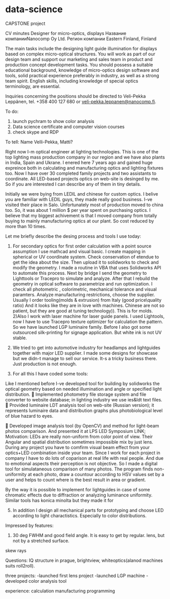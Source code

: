 # data-science
CAPSTONE project









































CV minutes
Designer for micro-optics, displays
Название компанииNanocomp Oy Ltd. Регион компании Eastern Finland, Finland



The main tasks include the designing light guide illumination for displays based on complex micro-optical structures. You will work as part of our design team and support our marketing and sales team in product and production concept development tasks. You should possess a suitable educational background, knowledge of micro-optics design software and tools, solid practical experience preferably in industry, as well as a strong team spirit. English skills, including knowledge of special optics terminology, are essential.


Inquiries concerning the positions should be directed to Veli-Pekka Leppänen, tel. +358 400 127 680 or veli-pekka.leppanen@nanocomp.fi. 

To do:
1. launch pychram to show color analysis
2. Data science certificate and computer vision courses
3. check skype and RDP




To tell:
Name Velli-Pekka, Matti?

Right now I-m optical engineer at lighting technologies. This is one of the top lighting mass production company in our region and we have also plants in India, Spain and Ukrane.
I enered here 7 years ago and gained huge expreince both in calculating and manufacturing optics and lighting fixtures too.
Now I have over 30 completed family projects and two assistants to coordinate. All LED-based projects optics on web-site is desinged by me. So if you are interested I can describe any of them in tiny details.

Initially we were bying from LEDIL and chinese for custom optics. I belive you are familiar with LEDIL guys, they made really good business. I-ve visited their place in Salo. Unfortunately most of production moved to china too. So, it was about 1 million $ per year spent on purchasing optics. I believe that my biggest achivement is that I moved company from totally buying to mainly manufacturing optics at our plant. So cost reduced by more than 10 times.

Let me briefly describe the desing process and tools I use today:
1) For secondary optics for first order calculation with a point source assumption I use mathcad and visual basic. I create mapping in spherical or UV coordinate system. Check conservation of etendue to get the idea about the size. Then upload it to solidworks to check and modify the geometry. I made a routine in VBA that uses Solidworks API to automate this process. Next by bridge I send the geometry to Lighttools or Tracepro to simulate and analyze. After that I rebuild the geometry in optical software to parametrize and run optimization. I check all photometric , colorimetric, mechanical tolerance and visual paramters. Analyze manufacturing restrictions, choose the supplier. Usually I order tooling(molds & extrusion) from Italy (good price\quality ratio) And it looks like they are in love with machines. Chinese are not so patient, but they are good at tuning technology)). This is for molds.
2)Also I work with laser machine for laser guide panels. I used Lightools, now I have to use Tracepro texture optimizer for calculation the pattern. So we have launched LGP luminaire family.
Before I also got some outsourced silk-printing for signage application. But white ink is not UV stable.

3) We tried to get into automotive industry for headlamps and lightguides together with major LED supplier. I made some designs for showcase but we didn-t manage to sell our service. It-s a tricky business there. Just production is not enough.

4) For all this I have coded some tools:

Like I mentioned before I-ve developed tool for building by solidworks the optical geometry based on needed illumination and angle or specified light distribution.
 Implemented photometry file storage system and file converter to website database; in lighting industry we use ies&ldt text files.
 Provided luminaire LDT analysis tool on web-site (Russian version); it represents luminaire data and distribution graphs plus photobiological level of blue hazard to eyes. 

 Developed image analysis tool (by OpenCV) and method for light-beam photos
comparison. And presented it at LPS LED Symposium LINK; 
Motivation: LEDs are really non-uniform from color point of view. Their Angular and spatial distribution sometimes impossible mix by just lens. 
During any project you have to comfirm visual beam effect from your optics+LED combination inside your team. Since I work for each project in company I have to do lots of coparison at real life with real people. And due to emotional aspects their perception is not objective.
So I made a digital tool for simulataneous comparison of many photos. The program finds non-uniformity at each photo, draw a countour according to HSV values set by a user and helps to count where is the best result in area or gradient.

By the way it is possible to implement for lightguides in case of some chromatic effects due to diffraction or analyzing luminance uniformity. Similar tools has konica minolta but they made it for 


5) In addition I design all mechanical parts for prototyping and choose LED according to light charactistics. Especially to color distributions.


Impressed by features:
1. 30 deg FWHM and good field angle. It is easy to get by regular. lens, but not by a stretched surface.

skew rays

Questions:
IQ structure in prague, brightview, whiteoptics(alanod machines suits roll2roll).


three projects:
-launched first lens project
-launched LGP machine
-developed color analysis tool

experience:
calculation
manufacturing
programming
